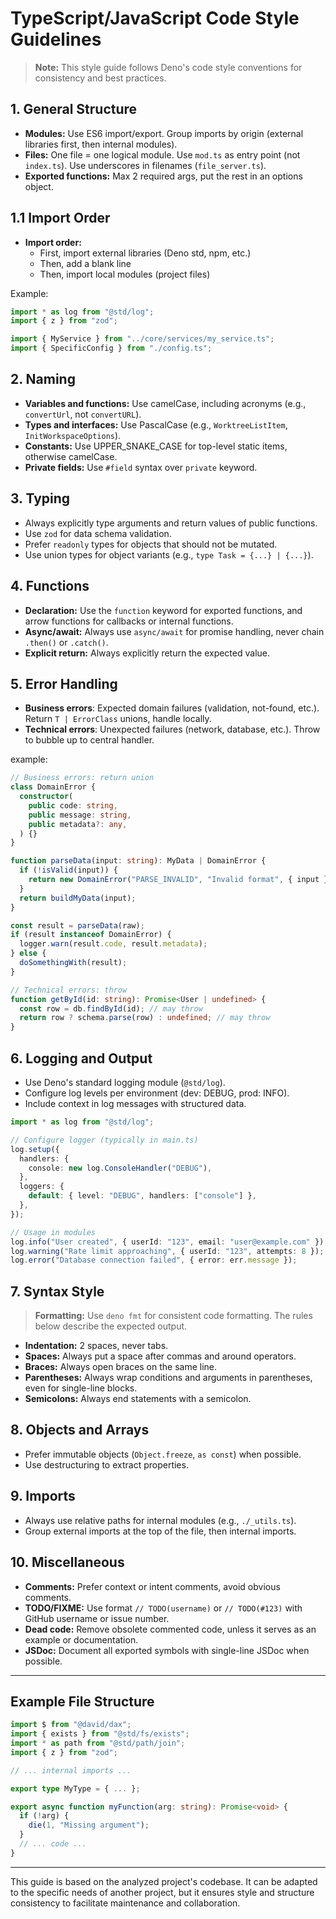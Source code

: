 # TypeScript/JavaScript Code Style Guidelines

> **Note:** This style guide follows Deno's code style conventions for
> consistency and best practices.

## 1. General Structure

- **Modules:** Use ES6 import/export. Group imports by origin (external
  libraries first, then internal modules).
- **Files:** One file = one logical module. Use `mod.ts` as entry point (not
  `index.ts`). Use underscores in filenames (`file_server.ts`).
- **Exported functions:** Max 2 required args, put the rest in an options
  object.

## 1.1 Import Order

- **Import order:**
  - First, import external libraries (Deno std, npm, etc.)
  - Then, add a blank line
  - Then, import local modules (project files)

Example:

```ts
import * as log from "@std/log";
import { z } from "zod";

import { MyService } from "../core/services/my_service.ts";
import { SpecificConfig } from "./config.ts";
```

## 2. Naming

- **Variables and functions:** Use camelCase, including acronyms (e.g.,
  `convertUrl`, not `convertURL`).
- **Types and interfaces:** Use PascalCase (e.g., `WorktreeListItem`,
  `InitWorkspaceOptions`).
- **Constants:** Use UPPER_SNAKE_CASE for top-level static items, otherwise
  camelCase.
- **Private fields:** Use `#field` syntax over `private` keyword.

## 3. Typing

- Always explicitly type arguments and return values of public functions.
- Use `zod` for data schema validation.
- Prefer `readonly` types for objects that should not be mutated.
- Use union types for object variants (e.g., `type Task = {...} | {...}`).

## 4. Functions

- **Declaration:** Use the `function` keyword for exported functions, and arrow
  functions for callbacks or internal functions.
- **Async/await:** Always use `async/await` for promise handling, never chain
  `.then()` or `.catch()`.
- **Explicit return:** Always explicitly return the expected value.

## 5. Error Handling

- **Business errors**: Expected domain failures (validation, not-found, etc.).
  Return `T | ErrorClass` unions, handle locally.
- **Technical errors**: Unexpected failures (network, database, etc.). Throw to
  bubble up to central handler.

example:

```ts
// Business errors: return union
class DomainError {
  constructor(
    public code: string,
    public message: string,
    public metadata?: any,
  ) {}
}

function parseData(input: string): MyData | DomainError {
  if (!isValid(input)) {
    return new DomainError("PARSE_INVALID", "Invalid format", { input });
  }
  return buildMyData(input);
}

const result = parseData(raw);
if (result instanceof DomainError) {
  logger.warn(result.code, result.metadata);
} else {
  doSomethingWith(result);
}

// Technical errors: throw
function getById(id: string): Promise<User | undefined> {
  const row = db.findById(id); // may throw
  return row ? schema.parse(row) : undefined; // may throw
}
```

## 6. Logging and Output

- Use Deno's standard logging module (`@std/log`).
- Configure log levels per environment (dev: DEBUG, prod: INFO).
- Include context in log messages with structured data.

```ts
import * as log from "@std/log";

// Configure logger (typically in main.ts)
log.setup({
  handlers: {
    console: new log.ConsoleHandler("DEBUG"),
  },
  loggers: {
    default: { level: "DEBUG", handlers: ["console"] },
  },
});

// Usage in modules
log.info("User created", { userId: "123", email: "user@example.com" });
log.warning("Rate limit approaching", { userId: "123", attempts: 8 });
log.error("Database connection failed", { error: err.message });
```

## 7. Syntax Style

> **Formatting:** Use `deno fmt` for consistent code formatting. The rules below
> describe the expected output.

- **Indentation:** 2 spaces, never tabs.
- **Spaces:** Always put a space after commas and around operators.
- **Braces:** Always open braces on the same line.
- **Parentheses:** Always wrap conditions and arguments in parentheses, even for
  single-line blocks.
- **Semicolons:** Always end statements with a semicolon.

## 8. Objects and Arrays

- Prefer immutable objects (`Object.freeze`, `as const`) when possible.
- Use destructuring to extract properties.

## 9. Imports

- Always use relative paths for internal modules (e.g., `./_utils.ts`).
- Group external imports at the top of the file, then internal imports.

## 10. Miscellaneous

- **Comments:** Prefer context or intent comments, avoid obvious comments.
- **TODO/FIXME:** Use format `// TODO(username)` or `// TODO(#123)` with GitHub
  username or issue number.
- **Dead code:** Remove obsolete commented code, unless it serves as an example
  or documentation.
- **JSDoc:** Document all exported symbols with single-line JSDoc when possible.

---

## Example File Structure

```typescript
import $ from "@david/dax";
import { exists } from "@std/fs/exists";
import * as path from "@std/path/join";
import { z } from "zod";

// ... internal imports ...

export type MyType = { ... };

export async function myFunction(arg: string): Promise<void> {
  if (!arg) {
    die(1, "Missing argument");
  }
  // ... code ...
}
```

---

This guide is based on the analyzed project's codebase. It can be adapted to the
specific needs of another project, but it ensures style and structure
consistency to facilitate maintenance and collaboration.
